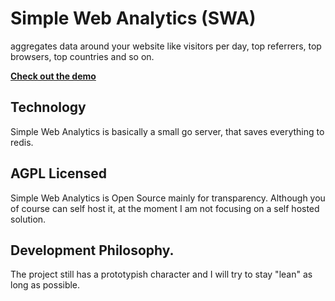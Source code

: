 # Simple Web Analytics (SWA)

aggregates data around your website like visitors per day, top referrers, top browsers, top countries and so on.

**[Check out the demo](https://simple-web-analytics.com/#demo)**

## Technology
Simple Web Analytics is basically a small go server, that saves everything to redis.

## AGPL Licensed
Simple Web Analytics is Open Source mainly for transparency. Although you of
course can self host it, at the moment I am not focusing on a self hosted
solution.

## Development Philosophy.
The project still has a prototypish character and I will try to stay "lean" as long as possible.
